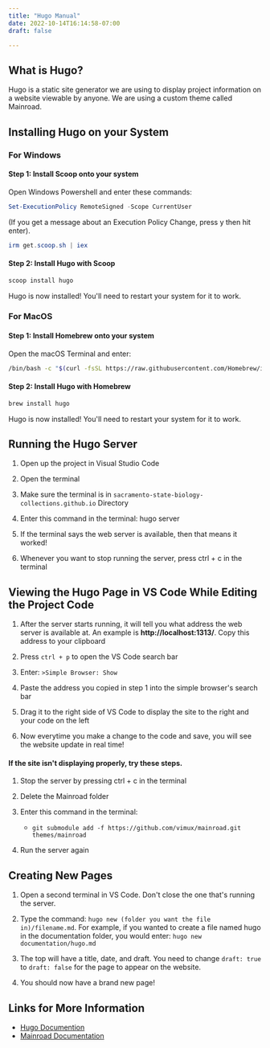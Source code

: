 ```yaml
---
title: "Hugo Manual"
date: 2022-10-14T16:14:58-07:00
draft: false

---
```


## What is Hugo?

Hugo is a static site generator we are using to display project information on a website viewable by anyone. We are using a custom theme called Mainroad.

## Installing Hugo on your System

### For Windows

#### Step 1: Install Scoop onto your system

Open Windows Powershell and enter these commands:

```powershell
Set-ExecutionPolicy RemoteSigned -Scope CurrentUser
```

(If you get a message about an Execution Policy Change, press y then hit enter).

```powershell
irm get.scoop.sh | iex
```

#### Step 2: Install Hugo with Scoop

```Powershell
scoop install hugo
```

Hugo is now installed! You'll need to restart your system for it to work.

### For MacOS

#### Step 1: Install Homebrew onto your system

Open the macOS Terminal and enter:

```bash
/bin/bash -c "$(curl -fsSL https://raw.githubusercontent.com/Homebrew/install/HEAD/install.sh)"
```

#### Step 2: Install Hugo with Homebrew

```bash
brew install hugo
```

Hugo is now installed! You'll need to restart your system for it to work.

## Running the Hugo Server 

1. Open up the project in Visual Studio Code

2. Open the terminal
3. Make sure the terminal is in `sacramento-state-biology-collections.github.io` Directory
4. Enter this command in the terminal: hugo server
5. If the terminal says the web server is available, then that means it worked!
6. Whenever you want to stop running the server, press ctrl + c in the terminal

## Viewing the Hugo Page in VS Code While Editing the Project Code

1. After the server starts running, it will tell you what address the web server is available at. An example is **http://localhost:1313/**. Copy this address to your clipboard

2. Press `ctrl + p` to open the VS Code search bar
3. Enter: `>Simple Browser: Show`
4. Paste the address you copied in step 1 into the simple browser's search bar
5. Drag it to the right side of VS Code to display the site to the right and your code on the left
6. Now everytime you make a change to the code and save, you will see the website update in real time!

#### If the site isn't displaying properly, try these steps.

1. Stop the server by pressing ctrl + c in the terminal

2. Delete the Mainroad folder
3. Enter this command in the terminal: 
    - `git submodule add -f https://github.com/vimux/mainroad.git themes/mainroad`
4. Run the server again

## Creating New Pages

1. Open a second terminal in VS Code. Don't close the one that's running the server.

2. Type the command: `hugo new (folder you want the file in)/filename.md`. For example, if you wanted to create a file named hugo in the documentation folder, you would enter: `hugo new documentation/hugo.md`
3. The top will have a title, date, and draft. You need to change `draft: true` to `draft: false` for the page to appear on the website.
4. You should now have a brand new page!

## Links for More Information

- [Hugo Documention](https://gohugo.io/documentation/)
- [Mainroad Documentation](https://mainroad-demo.netlify.app/docs/)